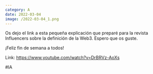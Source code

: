 ```yaml
--- 
category: A 
date: 2022-03-04 
image: /2022-03-04_1.png 
--- 
```


Os dejo el link a esta pequeña explicación que preparé para la revista Influencers sobre la definición de la Web3. Espero que os guste.

¡Feliz fin de semana a todos!

Link: https://www.youtube.com/watch?v=DrBRVz-AoXs

#IA